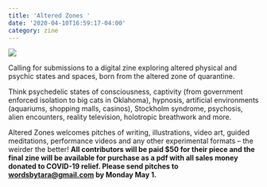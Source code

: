 ```yaml
---
title: 'Altered Zones '
date: '2020-04-10T16:59:17-04:00'
category: zine
---
```

![](/img/altered-zones.jpg)

Calling for submissions to a digital zine exploring altered physical and psychic states and spaces, born from the altered zone of quarantine.

Think psychedelic states of consciousness, captivity (from government enforced isolation to big cats in Oklahoma), hypnosis, artificial environments (aquariums, shopping malls, casinos), Stockholm syndrome, psychosis, alien encounters, reality television, holotropic breathwork and more.

Altered Zones welcomes pitches of writing, illustrations, video art, guided meditations, performance videos and any other experimental formats – the weirder the better! **All contributors will be paid $50 for their piece and the final zine will be available for purchase as a pdf with all sales money donated to COVID-19 relief. Please send pitches to wordsbytara@gmail.com by Monday May 1.**
